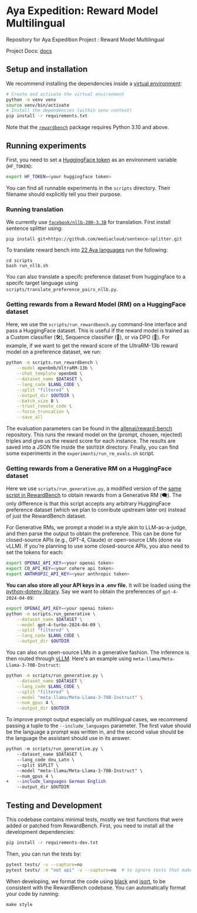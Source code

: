# Aya Expedition: Reward Model Multilingual

Repository for Aya Expedition Project : Reward Model Multilingual

Project Docs: [docs](https://docs.google.com/document/d/11l7Mb60JMRpdJpp9-B7VjWOF4FshBdjzY0FDOTq9sMk/edit?usp=sharing)

## Setup and installation

We recommend installing the dependencies inside a [virtual environment](https://docs.python.org/3/library/venv.html):

```sh
# Create and activate the virtual environment
python -m venv venv
source venv/bin/activate
# Install the dependencies (within venv context)
pip install -r requirements.txt
```

Note that the [`rewardbench`](https://pypi.org/project/rewardbench/) package requires Python 3.10 and above.

## Running experiments

First, you need to set a [HuggingFace token](https://huggingface.co/settings/tokens) as an environment variable (`HF_TOKEN`):

```sh
export HF_TOKEN=<your huggingface token>
```

You can find all runnable experiments in the `scripts` directory.
Their filename should explicitly tell you their purpose.

### Running translation

We currently use [`facebook/nllb-200-3.3B`](https://huggingface.co/facebook/nllb-200-3.3B) for translation. First install sentence splitter using:

```
pip install git+https://github.com/mediacloud/sentence-splitter.git
```

To translate reward bench into [22 Aya languages](https://arxiv.org/abs/2405.15032) run the following:

```
cd scripts
bash run_nllb.sh
```

You can also translate a specifc preference dataset from huggingface to a specifc target language using `scripts/translate_preference_pairs_nllb.py`.

### Getting rewards from a Reward Model (RM) on a HuggingFace dataset

Here, we use the `scripts/run_rewardbench.py` command-line interface and pass a HuggingFace dataset.
This is useful if the reward model is trained as a Custom classifier (🛠️), Sequence classifier (🔢), or via DPO (🎯).
For example, if we want to get the reward score of the UltraRM-13b reward model on a preference dataset, we run:

```sh
python -m scripts.run_rewardbench \
    --model openbmb/UltraRM-13b \
    --chat_template openbmb \
    --dataset_name $DATASET \
    --lang_code $LANG_CODE \
    --split "filtered" \
    --output_dir $OUTDIR \
    --batch_size 8 \
    --trust_remote_code \
    --force_truncation \
    --save_all
```

The evaluation parameters can be found in the [allenai/reward-bench](https://github.com/allenai/reward-bench/blob/main/scripts/configs/eval_configs.yaml) repository.
This runs the reward model on the (prompt, chosen, rejected) triples and give us the reward score for each instance.
The results are saved into a JSON file inside the `$OUTDIR` directory.
Finally, you can find some experiments in the `experiments/run_rm_evals.sh` script.

### Getting rewards from a Generative RM on a HuggingFace dataset

Here we use `scripts/run_generative.py`, a modified version of the [same script in RewardBench](https://github.com/allenai/reward-bench/blob/main/scripts/run_generative.py) to obtain rewards from a Generative RM (🗨️).
The only difference is that this script accepts any arbitrary HuggingFace preference dataset (which we plan to conribute upstream later on) instead of just the RewardBench dataset.

For Generative RMs, we prompt a model in a style akin to LLM-as-a-judge, and then parse the output to obtain the preference.
This can be done for closed-source APIs (e.g., GPT-4, Claude) or open-source LMs (done via vLLM).
If you're planning to use some closed-source APIs, you also need to set the tokens for each:

```sh
export OPENAI_API_KEY=<your openai token>
export CO_API_KEY=<your cohere api token>
export ANTHROPIC_API_KEY=<your anthropic token>
```

**You can also store all your API keys in a .env file.**
It will be loaded using the [python-dotenv library](https://github.com/theskumar/python-dotenv).
Say we want to obtain the preferences of `gpt-4-2024-04-09`:

```sh
export OPENAI_API_KEY=<your openai token>
python -m scripts.run_generative \
    --dataset_name $DATASET \
    --model gpt-4-turbo-2024-04-09 \
    --split "filtered" \
    --lang_code $LANG_CODE \
    --output_dir $OUTDIR
```

You can also run open-source LMs in a generative fashion.
The inference is then routed through [vLLM](https://github.com/vllm-project/vllm).
Here's an example using `meta-llama/Meta-Llama-3-70B-Instruct`:

```sh
python -m scripts/run_generative.py \
    --dataset_name $DATASET \
    --lang_code $LANG_CODE \
    --split "filtered" \
    --model "meta-llama/Meta-Llama-3-70B-Instruct" \
    --num_gpus 4 \
    --output_dir $OUTDIR
```

To improve prompt output especially on multilingual cases, we recommend passing a tuple to the `--include_languages` parameter.
The first value should be the language a prompt was written in, and the second value should be the language the assistant should use in its answer.

```diff
python -m scripts/run_generative.py \
    --dataset_name $DATASET \
    --lang_code deu_Latn \
    --split $SPLIT \
    --model "meta-llama/Meta-Llama-3-70B-Instruct" \
    --num_gpus 4 \
+   --include_languages German English
    --output_dir $OUTDIR
```

## Testing and Development

This codebase contains minimal tests, mostly we test functions that were added or patched from RewardBench.
First, you need to install all the development dependencies:

```sh
pip install -r requirements-dev.txt
```

Then, you can run the tests by:

```sh
pytest tests/ -v --capture=no
pytest tests/ -m "not api" -v --capture=no  # to ignore tests that make use of third-party APIs
```

When developing, we format the code using [black](https://black.readthedocs.io/en/stable/index.html) and [isort](https://pycqa.github.io/isort/), to be consistent with the RewardBench codebase.
You can automatically format your code by running:

```
make style
```
